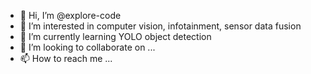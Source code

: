 - 👋 Hi, I’m @explore-code
- 👀 I’m interested in computer vision, infotainment, sensor data fusion
- 🌱 I’m currently learning YOLO object detection
- 💞️ I’m looking to collaborate on ...
- 📫 How to reach me ...

<!---
explore-code/explore-code is a ✨ special ✨ repository because its `README.md` (this file) appears on your GitHub profile.
You can click the Preview link to take a look at your changes.
--->
